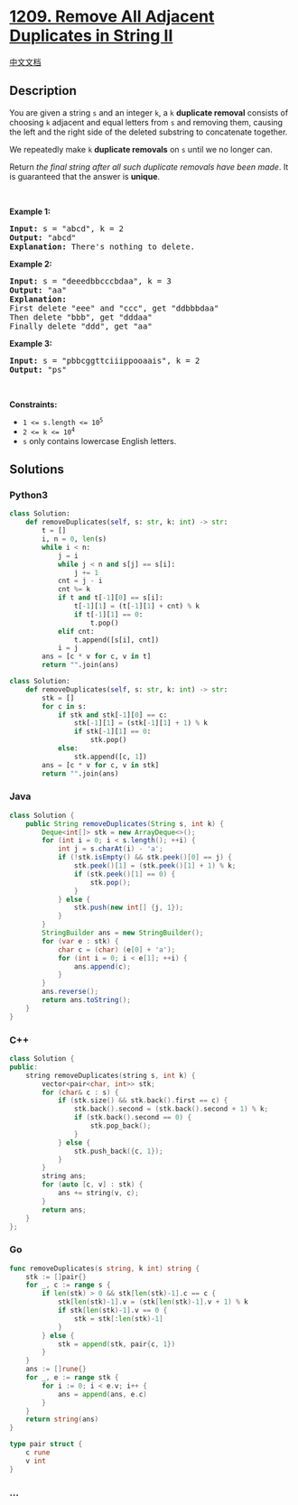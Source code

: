 # [1209. Remove All Adjacent Duplicates in String II](https://leetcode.com/problems/remove-all-adjacent-duplicates-in-string-ii)

[中文文档](/solution/1200-1299/1209.Remove%20All%20Adjacent%20Duplicates%20in%20String%20II/README.md)

## Description

<p>You are given a string <code>s</code> and an integer <code>k</code>, a <code>k</code> <strong>duplicate removal</strong> consists of choosing <code>k</code> adjacent and equal letters from <code>s</code> and removing them, causing the left and the right side of the deleted substring to concatenate together.</p>

<p>We repeatedly make <code>k</code> <strong>duplicate removals</strong> on <code>s</code> until we no longer can.</p>

<p>Return <em>the final string after all such duplicate removals have been made</em>. It is guaranteed that the answer is <strong>unique</strong>.</p>

<p>&nbsp;</p>
<p><strong class="example">Example 1:</strong></p>

<pre>
<strong>Input:</strong> s = &quot;abcd&quot;, k = 2
<strong>Output:</strong> &quot;abcd&quot;
<strong>Explanation: </strong>There&#39;s nothing to delete.</pre>

<p><strong class="example">Example 2:</strong></p>

<pre>
<strong>Input:</strong> s = &quot;deeedbbcccbdaa&quot;, k = 3
<strong>Output:</strong> &quot;aa&quot;
<strong>Explanation: 
</strong>First delete &quot;eee&quot; and &quot;ccc&quot;, get &quot;ddbbbdaa&quot;
Then delete &quot;bbb&quot;, get &quot;dddaa&quot;
Finally delete &quot;ddd&quot;, get &quot;aa&quot;</pre>

<p><strong class="example">Example 3:</strong></p>

<pre>
<strong>Input:</strong> s = &quot;pbbcggttciiippooaais&quot;, k = 2
<strong>Output:</strong> &quot;ps&quot;
</pre>

<p>&nbsp;</p>
<p><strong>Constraints:</strong></p>

<ul>
	<li><code>1 &lt;= s.length &lt;= 10<sup>5</sup></code></li>
	<li><code>2 &lt;= k &lt;= 10<sup>4</sup></code></li>
	<li><code>s</code> only contains lowercase English letters.</li>
</ul>

## Solutions

<!-- tabs:start -->

### **Python3**

```python
class Solution:
    def removeDuplicates(self, s: str, k: int) -> str:
        t = []
        i, n = 0, len(s)
        while i < n:
            j = i
            while j < n and s[j] == s[i]:
                j += 1
            cnt = j - i
            cnt %= k
            if t and t[-1][0] == s[i]:
                t[-1][1] = (t[-1][1] + cnt) % k
                if t[-1][1] == 0:
                    t.pop()
            elif cnt:
                t.append([s[i], cnt])
            i = j
        ans = [c * v for c, v in t]
        return "".join(ans)
```

```python
class Solution:
    def removeDuplicates(self, s: str, k: int) -> str:
        stk = []
        for c in s:
            if stk and stk[-1][0] == c:
                stk[-1][1] = (stk[-1][1] + 1) % k
                if stk[-1][1] == 0:
                    stk.pop()
            else:
                stk.append([c, 1])
        ans = [c * v for c, v in stk]
        return "".join(ans)
```

### **Java**

```java
class Solution {
    public String removeDuplicates(String s, int k) {
        Deque<int[]> stk = new ArrayDeque<>();
        for (int i = 0; i < s.length(); ++i) {
            int j = s.charAt(i) - 'a';
            if (!stk.isEmpty() && stk.peek()[0] == j) {
                stk.peek()[1] = (stk.peek()[1] + 1) % k;
                if (stk.peek()[1] == 0) {
                    stk.pop();
                }
            } else {
                stk.push(new int[] {j, 1});
            }
        }
        StringBuilder ans = new StringBuilder();
        for (var e : stk) {
            char c = (char) (e[0] + 'a');
            for (int i = 0; i < e[1]; ++i) {
                ans.append(c);
            }
        }
        ans.reverse();
        return ans.toString();
    }
}
```

### **C++**

```cpp
class Solution {
public:
    string removeDuplicates(string s, int k) {
        vector<pair<char, int>> stk;
        for (char& c : s) {
            if (stk.size() && stk.back().first == c) {
                stk.back().second = (stk.back().second + 1) % k;
                if (stk.back().second == 0) {
                    stk.pop_back();
                }
            } else {
                stk.push_back({c, 1});
            }
        }
        string ans;
        for (auto [c, v] : stk) {
            ans += string(v, c);
        }
        return ans;
    }
};
```

### **Go**

```go
func removeDuplicates(s string, k int) string {
    stk := []pair{}
    for _, c := range s {
        if len(stk) > 0 && stk[len(stk)-1].c == c {
            stk[len(stk)-1].v = (stk[len(stk)-1].v + 1) % k
            if stk[len(stk)-1].v == 0 {
                stk = stk[:len(stk)-1]
            }
        } else {
            stk = append(stk, pair{c, 1})
        }
    }
    ans := []rune{}
    for _, e := range stk {
        for i := 0; i < e.v; i++ {
            ans = append(ans, e.c)
        }
    }
    return string(ans)
}

type pair struct {
    c rune
    v int
}
```

### **...**

```

```

<!-- tabs:end -->
